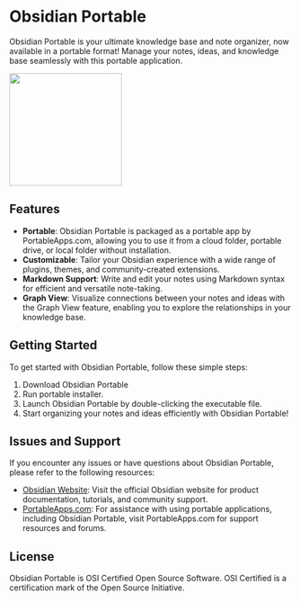 # Obsidian Portable

Obsidian Portable is your ultimate knowledge base and note organizer, now available in a portable format! Manage your notes, ideas, and knowledge base seamlessly with this portable application.

<p class="aligncenter">
<img src="https://obsidian.md/images/obsidian-logo-gradient.svg" width="200" />
</p>

## Features

- **Portable**: Obsidian Portable is packaged as a portable app by PortableApps.com, allowing you to use it from a cloud folder, portable drive, or local folder without installation.
- **Customizable**: Tailor your Obsidian experience with a wide range of plugins, themes, and community-created extensions.
- **Markdown Support**: Write and edit your notes using Markdown syntax for efficient and versatile note-taking.
- **Graph View**: Visualize connections between your notes and ideas with the Graph View feature, enabling you to explore the relationships in your knowledge base.

## Getting Started

To get started with Obsidian Portable, follow these simple steps:

1. Download Obsidian Portable
2. Run portable installer.
3. Launch Obsidian Portable by double-clicking the executable file.
4. Start organizing your notes and ideas efficiently with Obsidian Portable!

## Issues and Support

If you encounter any issues or have questions about Obsidian Portable, please refer to the following resources:

- [Obsidian Website](https://obsidian.md/): Visit the official Obsidian website for product documentation, tutorials, and community support.
- [PortableApps.com](https://portableapps.com/): For assistance with using portable applications, including Obsidian Portable, visit PortableApps.com for support resources and forums.

## License

Obsidian Portable is OSI Certified Open Source Software. OSI Certified is a certification mark of the Open Source Initiative.
